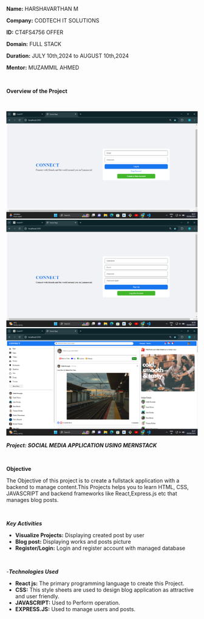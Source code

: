 **Name:** HARSHAVARTHAN M

**Company:** CODTECH IT SOLUTIONS

**ID:** CT4FS4756 OFFER

**Domain:** FULL STACK

**Duration:** JULY 10th,2024 to AUGUST 10th,2024

**Mentor:** MUZAMMIL AHMED

<br>


****Overview of the Project****



<br>

![Screenshot (100).png](https://github.com/HARSHAVARTHAN-M/CODETECH-TASK-2-social_media_app/blob/main/assets/Screenshot%20(100).png)
![Screenshot (101)](https://github.com/HARSHAVARTHAN-M/CODETECH-TASK-2-social_media_app/blob/main/assets/Screenshot%20(101).png)
![Screenshot (102)](https://github.com/HARSHAVARTHAN-M/CODETECH-TASK-2-social_media_app/blob/main/assets/Screenshot%20(102).png)

***Project: SOCIAL MEDIA APPLICATION USING MERNSTACK***

<br>

**Objective**
<br>

The Objective of this project is to create a fullstack application with a backend to manage content.This Projects helps you to learn HTML, CSS, JAVASCRIPT and backend frameworks like React,Express.js etc
that manages blog posts.

<br>

***Key Activities***

- **Visualize Projects:** Displaying created post by user
- **Blog post:** Displaying works and posts picture
- **Register/Login:** Login and register account with managed database

<br>

-***Technologies Used***

- **React js:** The primary programming language to create this Project.
- **CSS:** This style sheets are used to design blog application as attractive and user friendly.  
- **JAVASCRIPT:** Used to Perform operation.
- **EXPRESS.JS:** Used to manage users and posts.
